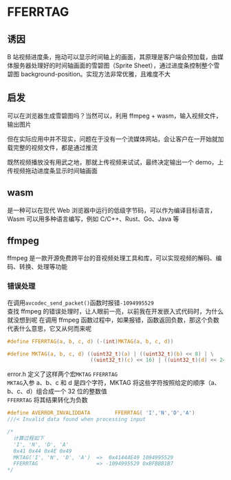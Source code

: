 # FFERRTAG

## 诱因

B 站视频进度条，拖动可以显示时间轴上的画面，其原理是客户端会预加载，由媒体服务器处理好的时间轴画面的雪碧图（Sprite Sheet），通过进度条控制整个雪碧图 background-position。实现方法非常优雅，且难度不大

## 启发

可以在浏览器生成雪碧图吗？当然可以，利用 ffmpeg + wasm，输入视频文件，输出图片

但在实际应用中并不现实，问题在于没有一个流媒体网站，会让客户在一开始就加载完整的视频文件，都是通过推流

既然视频播放没有用武之地，那就上传视频来试试，最终决定输出一个 demo，上传视频拖动进度条显示时间轴画面

## wasm

是一种可以在现代 Web 浏览器中运行的低级字节码，可以作为编译目标语言，Wasm 可以用多种语言编写，例如 C/C++、Rust、Go、Java 等

## ffmpeg

ffmpeg 是一款开源免费跨平台的音视频处理工具和库，可以实现视频的解码、编码、转换、处理等功能

### 错误处理
在调用`avcodec_send_packet()`函数时报错`-1094995529`  
查找 ffmpeg 的错误处理时，让人眼前一亮，以前我在开发嵌入式代码时，为什么就没想到呢
在调用 ffmpeg 函数过程中，如果报错，函数返回负数，那这个负数代表什么意思，它又从何而来呢

```C
#define FFERRTAG(a, b, c, d) (-(int)MKTAG(a, b, c, d))

#define MKTAG(a, b, c, d) ((uint32_t)(a) | ((uint32_t)(b) << 8) | \
                           ((uint32_t)(c) << 16) | ((uint32_t)(d) << 24))
```

error.h 定义了这样两个宏`MKTAG` `FFERRTAG`  
`MKTAG`入参 a、b、c 和 d 是四个字符，MKTAG 将这些字符按照给定的顺序（a、b、c、d）组合成一个 32 位的整数值  
`FFERRTAG` 将其结果转化为负数

```C
#define AVERROR_INVALIDDATA        FFERRTAG( 'I','N','D','A')
///< Invalid data found when processing input

/*
  计算过程如下
  'I', 'N', 'D', 'A'
  0x41 0x44 0x4E 0x49
  MKTAG('I', 'N', 'D', 'A')  =>  0x41444E49 1094995529
  FFERRTAG                   => -1094995529 0xBFBBB1B7
*/
```
